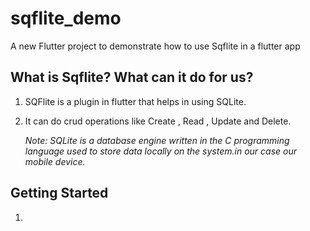 # sqflite_demo
A new Flutter project to demonstrate how to use Sqflite in a flutter app

## What is Sqflite? What can it do for us?
1. SQFlite is a plugin in flutter that helps in using SQLite.
2. It can do crud operations like Create , Read , Update and Delete.

   *Note: SQLite is a database engine written in the C programming language used to store data locally on the system.in our case our mobile device.*

## Getting Started
1.  


